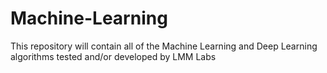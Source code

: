# Machine-Learning
This repository will contain all of the Machine Learning and Deep Learning algorithms tested and/or developed by LMM Labs
